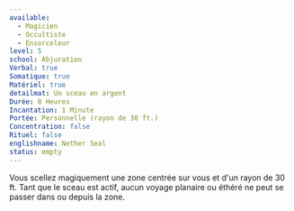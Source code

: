 ```yaml
---
available:
  - Magicien
  - Occultiste
  - Ensorceleur
level: 5
school: Abjuration
Verbal: true
Somatique: true
Matériel: true
detailmat: Un sceau en argent
Durée: 8 Heures
Incantation: 1 Minute
Portée: Personnelle (rayon de 30 ft.)
Concentration: false
Rituel: false
englishname: Nether Seal
status: empty
---
```

Vous scellez magiquement une zone centrée sur vous et d'un rayon de 30 ft. Tant que le sceau est actif, aucun voyage planaire ou éthéré ne peut se passer dans ou depuis la zone.